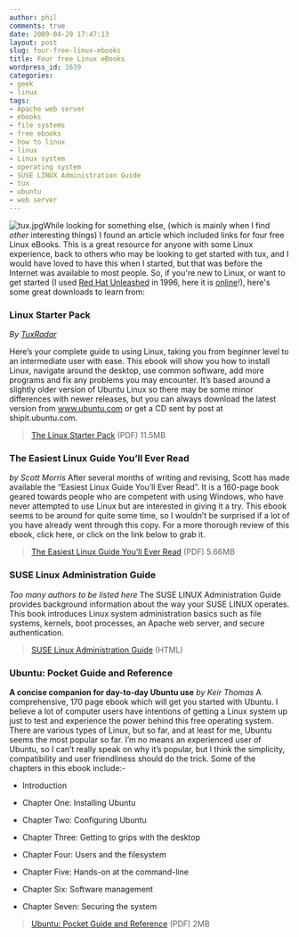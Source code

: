 ```yaml
---
author: phil
comments: true
date: 2009-04-29 17:47:13
layout: post
slug: four-free-linux-ebooks
title: Four free Linux eBooks
wordpress_id: 1639
categories:
- geek
- linux
tags:
- Apache web server
- ebooks
- file systems
- free ebooks
- how to linux
- linux
- Linux system
- operating system
- SUSE LINUX Administration Guide
- tux
- ubuntu
- web server
---
```


![tux.jpg](http://fak3r.com/wp-content/uploads/2006/10/tux.jpg)While looking for something else, (which is mainly when I find *other* interesting things) I found an article which included links for four free Linux eBooks.  This is a great resource for anyone with some Linux experience, back to others who may be looking to get started with tux, and I would have loved to have this when I started, but that was before the Internet was available to most people.  So, if you're new to Linux, or want to get started (I used [Red Hat Unleashed](http://www.amazon.com/Red-Linux-Unleashed-Kamran-Husain/dp/0672309629) in 1996, here it is [online](http://wireless.ictp.it/school_2003/docs/linux/linux_guides/RH_Linux_Unleashed/)!), here's some great downloads to learn from:<!-- more -->


### Linux Starter Pack


_By [TuxRadar](http://tuxradar.com)_

Here’s your complete guide to using Linux, taking you from beginner level to an intermediate user with ease. This ebook will show you how to install Linux,  navigate around the desktop, use common software, add more programs and fix any problems you may encounter. It’s based around a slightly older version of Ubuntu Linux so there may be some minor differences with newer releases, but you can always download the latest version from www.ubuntu.com or get a CD sent by post at shipit.ubuntu.com.


> [The Linux Starter Pack](http://tuxradar.com/files/linux_starter_pack.zip) (PDF) 11.5MB




### The Easiest Linux Guide You’ll Ever Read


_by Scott Morris_
After several months of writing and revising, Scott has made available the “Easiest Linux Guide You’ll Ever Read”. It is a 160-page book geared towards people who are competent with using Windows, who have never attempted to use Linux but are interested in giving it a try. This ebook seems to be around for quite some time, so I wouldn’t be surprised if a lot of you have already went through this copy. For a more thorough review of this ebook, click here, or click on the link below to grab it.


> [The Easiest Linux Guide You’ll Ever Read](http://www.letslearnlinux.com/suseblog/easiest_linux_guide_ever.pdf) (PDF) 5.66MB




### SUSE Linux Administration Guide


_Too many authors to be listed here_
The SUSE LINUX Administration Guide provides background information about the way your SUSE LINUX operates. This book introduces Linux system administration basics such as file systems, kernels, boot processes, an Apache web server, and secure authentication.


> [SUSE Linux Administration Guide](http://www.novell.com/documentation/suse91/suselinux-adminguide/html) (HTML)




### Ubuntu: Pocket Guide and Reference


**A concise companion for day-to-day Ubuntu use**
_by Keir Thomas_
A comprehensive, 170 page ebook which will get you started with Ubuntu. I believe a lot of computer users have intentions of getting a Linux system up just to test and experience the power behind this free operating system. There are various types of Linux, but so far, and at least for me, Ubuntu seems the most popular so far. I’m no means an experienced user of Ubuntu, so I can’t really speak on why it’s popular, but I think the simplicity, compatibility and user friendliness should do the trick. Some of the chapters in this ebook include:-



	
  * Introduction

	
  * Chapter One: Installing Ubuntu

	
  * Chapter Two: Configuring Ubuntu

	
  * Chapter Three: Getting to grips with the desktop

	
  * Chapter Four: Users and the filesystem

	
  * Chapter Five: Hands-on at the command-line

	
  * Chapter Six: Software management

	
  * Chapter Seven: Securing the system




> [Ubuntu: Pocket Guide and Reference](http://www.ubuntupocketguide.com/download.html) (PDF) 2MB
